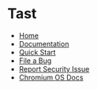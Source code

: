# Tast

<!-- [logo]: /docs/logo_512.png -->
[home]: /README.md

* [Home][home]
* [Documentation](/docs/README.md)
* [Quick Start](/docs/quickstart.md)
* [File a Bug](https://bugs.chromium.org/p/chromium/issues/entry?template=Chrome+OS+Integration+Test+Defect+%28Tast+tests%29)
* [Report Security Issue](https://chromium.googlesource.com/chromiumos/docs/+/HEAD/reporting_bugs.md#security)
* [Chromium OS Docs](https://chromium.googlesource.com/chromiumos/docs/+/HEAD/README.md)
